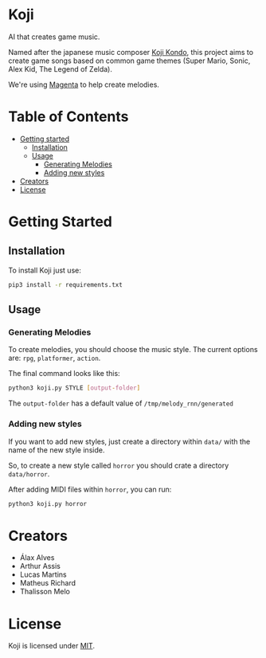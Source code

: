 # Koji
AI that creates game music. 

Named after the japanese music composer [Koji Kondo](https://en.wikipedia.org/wiki/Koji_Kondo), this project aims to create game songs based on common game themes (Super Mario, Sonic, Alex Kid, The Legend of Zelda).

We're using [Magenta](https://github.com/tensorflow/magenta) to help create melodies.

# Table of Contents
- [Getting started](#getting-started)
	- [Installation](#installation)
	- [Usage](#usage)
	  - [Generating Melodies](#generating-melodies)
	  - [Adding new styles](#adding-new-styles)
- [Creators](#creators)
- [License](#license)

# Getting Started
## Installation
To install Koji just use:

```bash
pip3 install -r requirements.txt
```

## Usage
### Generating Melodies
To create melodies, you should choose the music style. The current options are: `rpg`, `platformer`, `action`.

The final command looks like this:

```bash
python3 koji.py STYLE [output-folder]
```

The `output-folder` has a default value of `/tmp/melody_rnn/generated`

### Adding new styles
If you want to add new styles, just create a directory within `data/` with the name of the new style inside.

So, to create a new style called `horror` you should crate a directory `data/horror`.

After adding MIDI files within `horror`, you can run:

```bash
python3 koji.py horror
```

# Creators
* Álax Alves
* Arthur Assis
* Lucas Martins
* Matheus Richard
* Thalisson Melo

# License
Koji is licensed under [MIT](LICENSE).